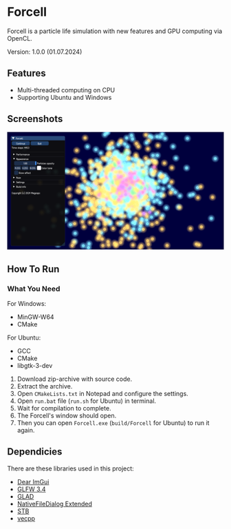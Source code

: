 # Forcell
Forcell is a particle life simulation with new features and GPU computing via OpenCL.

Version: 1.0.0 (01.07.2024)

## Features
+ Multi-threaded computing on CPU
+ Supporting Ubuntu and Windows

## Screenshots
<img src="images/screen1.png" width="600">

## How To Run
### What You Need
For Windows:
+ MinGW-W64
+ CMake

For Ubuntu:
+ GCC
+ CMake
+ libgtk-3-dev

1. Download zip-archive with source code.
2. Extract the archive.
3. Open `CMakeLists.txt` in Notepad and configure the settings.
4. Open `run.bat` file (`run.sh` for Ubuntu) in terminal.
5. Wait for compilation to complete.
6. The Forcell's window should open.
7. Then you can open `Forcell.exe` (`build/Forcell` for Ubuntu) to run it again.

## Dependicies
There are these libraries used in this project:
+ [Dear ImGui](https://github.com/ocornut/imgui)
+ [GLFW 3.4](https://github.com/glfw/glfw)
+ [GLAD](https://github.com/dav1dde/glad-web)
+ [NativeFileDialog Extended](https://github.com/btzy/nativefiledialog-extended)
+ [STB](https://github.com/nothings/stb)
+ [vecpp](https://github.com/Megospc/vecpp)